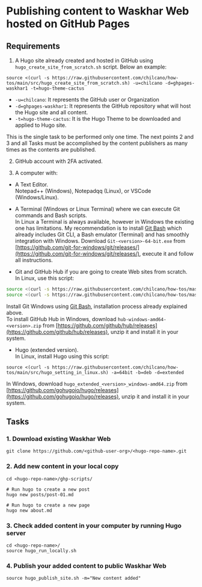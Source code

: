 # Publishing content to Waskhar Web hosted on GitHub Pages

## Requirements

1. A Hugo site already created and hosted in GitHub using `hugo_create_site_from_scratch.sh` script. Below an example:

```
source <(curl -s https://raw.githubusercontent.com/chilcano/how-tos/main/src/hugo_create_site_from_scratch.sh) -u=chilcano -d=ghpages-waskhar1 -t=hugo-theme-cactus
```

* `-u=chilcano`: It represents the GitHub user or Organization
* `-d=ghpages-waskhar1`: It represents the GitHub repository what will host the Hugo site and all content.
* `-t=hugo-theme-cactus`: It is the Hugo Theme to be downloaded and applied to Hugo site.

This is the single task to be performed only one time. The next points 2 and 3 and all Tasks must be accomplished by the content publishers as many times as the contents are published.

2. GitHub account with 2FA activated.

3. A computer with:

- A Text Editor.  
Notepad++ (Windows), Notepadqq (Linux), or VSCode (Windows/Linux).

- A Terminal (Windows or Linux Terminal) where we can execute Git commands and Bash scripts.  
In Linux a Terminal is always available, however in Windows the existing one has limitations. My recommendation is to install [Git Bash](https://gitforwindows.org/) which already includes Git CLI, a Bash emulator (Terminal) and has smoothly integration with Windows. Download `Git-<version>-64-bit.exe`  from [https://github.com/git-for-windows/git/releases/](https://github.com/git-for-windows/git/releases/), execute it and follow all instructions.

- Git and GitHub Hub if you are going to create Web sites from scratch.  
In Linux, use this script:
```sh
source <(curl -s https://raw.githubusercontent.com/chilcano/how-tos/master/src/git_and_hub_setting_in_linux.sh)
source <(curl -s https://raw.githubusercontent.com/chilcano/how-tos/master/src/git_and_hub_setting_in_linux.sh) -u=<your-git-account-name> -e=<your-git-account-email>
```  
Install Git Windows using [Git Bash](https://gitforwindows.org/), installation process already explained above.  
To install GitHub Hub in Windows, download `hub-windows-amd64-<version>.zip` from [https://github.com/github/hub/releases](https://github.com/github/hub/releases), unzip it and install it in your system. 

- Hugo (extended version).  
In Linux, install Hugo using this script:
```
source <(curl -s https://raw.githubusercontent.com/chilcano/how-tos/main/src/hugo_setting_in_linux.sh) -a=64bit -b=deb -d=extended
```
In Windows, download `hugo_extended_<version>_windows-amd64.zip` from [https://github.com/gohugoio/hugo/releases](https://github.com/gohugoio/hugo/releases), unzip it and install it in your system.


## Tasks

### 1. Download existing Waskhar Web

```
git clone https://github.com/<github-user-org>/<hugo-repo-name>.git
```

### 2. Add new content in your local copy

```
cd <hugo-repo-name>/ghp-scripts/

# Run hugo to create a new post
hugo new posts/post-01.md

# Run hugo to create a new page
hugo new about.md
```

### 3. Check added content in your computer by running Hugo server

```
cd <hugo-repo-name>/
source hugo_run_locally.sh
```

### 4. Publish your added content to public Waskhar Web

```
source hugo_publish_site.sh -m="New content added"
```


